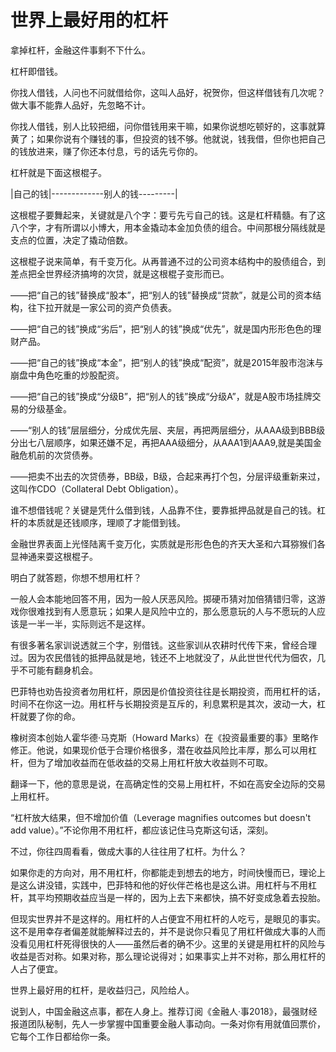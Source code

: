 # 世界上最好用的杠杆

拿掉杠杆，金融这件事剩不下什么。

杠杆即借钱。

你找人借钱，人问也不问就借给你，这叫人品好，祝贺你，但这样借钱有几次呢？做大事不能靠人品好，先忽略不计。

你找人借钱，别人比较把细，问你借钱用来干嘛，如果你说想吃顿好的，这事就算黄了；如果你说有个赚钱的事，但投资的钱不够。他就说，钱我借，但你也把自己的钱放进来，赚了你还本付息，亏的话先亏你的。　

杠杆就是下面这根棍子。　　

|自己的钱|-------------别人的钱---------|

这根棍子要舞起来，关键就是八个字：要亏先亏自己的钱。这是杠杆精髓。有了这八个字，才有所谓以小博大，用本金撬动本金加负债的组合。中间那根分隔线就是支点的位置，决定了撬动倍数。

这根棍子说来简单，有千变万化。从再普通不过的公司资本结构中的股债组合，到差点把全世界经济搞垮的次贷，就是这根棍子变形而已。

——把“自己的钱”替换成“股本”，把“别人的钱”替换成“贷款”，就是公司的资本结构，往下拉开就是一家公司的资产负债表。　　

——把“自己的钱”换成“劣后”，把“别人的钱”换成“优先”，就是国内形形色色的理财产品。　

——把“自己的钱”换成“本金”，把“别人的钱”换成“配资”，就是2015年股市泡沫与崩盘中角色吃重的炒股配资。　

——把“自己的钱”换成“分级B”，把“别人的钱”换成“分级A”，就是A股市场挂牌交易的分级基金。

——“别人的钱”层层细分，分成优先层、夹层，再把两层细分，从AAA级到BBB级分出七八层顺序，如果还嫌不足，再把AAA级细分，从AAA1到AAA9,就是美国金融危机前的次贷债券。

——把卖不出去的次贷债券，BB级，B级，合起来再打个包，分层评级重新来过，这叫作CDO（Collateral Debt Obligation）。　

谁不想借钱呢？关键是凭什么借到钱，人品靠不住，要靠抵押品就是自己的钱。杠杆的本质就是还钱顺序，理顺了才能借到钱。

金融世界表面上光怪陆离千变万化，实质就是形形色色的齐天大圣和六耳猕猴们各显神通来耍这根棍子。

明白了就答题，你想不想用杠杆？　　

一般人会本能地回答不用，因为一般人厌恶风险。掷硬币猜对加倍猜错归零，这游戏你很难找到有人愿意玩；如果人是风险中立的，那么愿意玩的人与不愿玩的人应该是一半一半，实际则远不是这样。

有很多著名家训说透就三个字，别借钱。这些家训从农耕时代传下来，曾经合理过。因为农民借钱的抵押品就是地，钱还不上地就没了，从此世世代代为佃农，几乎不可能有翻身机会。

巴菲特也劝告投资者勿用杠杆，原因是价值投资往往是长期投资，而用杠杆的话，时间不在你这一边。用杠杆与长期投资是互斥的，利息累积是其次，波动一大，杠杆就要了你的命。　　

橡树资本创始人霍华德·马克斯（Howard Marks）在《投资最重要的事》里略作修正。他说，如果现价低于合理价格很多，潜在收益风险比丰厚，那么可以用杠杆，但为了增加收益而在低收益的交易上用杠杆放大收益则不可取。　

翻译一下，他的意思是说，在高确定性的交易上用杠杆，不如在高安全边际的交易上用杠杆。

“杠杆放大结果，但不增加价值（Leverage magnifies outcomes but doesn't add value）。”不论你用不用杠杆，都应该记住马克斯这句话，深刻。

不过，你往四周看看，做成大事的人往往用了杠杆。为什么？

如果你走的方向对，用不用杠杆，你都能走到想去的地方，时间快慢而已，理论上是这么讲没错，实践中，巴菲特和他的好伙伴芒格也是这么讲。用杠杆与不用杠杆，其平均预期收益应当是一样的，因为上去下来都快，搞不好变成急着去投胎。

但现实世界并不是这样的。用杠杆的人占便宜不用杠杆的人吃亏，是眼见的事实。这不是用幸存者偏差就能解释过去的，并不是说你只看见了用杠杆做成大事的人而没看见用杠杆死得很快的人——虽然后者的确不少。这里的关键是用杠杆的风险与收益是否对称。如果对称，那么理论说得对；如果事实上并不对称，那么用杠杆的人占了便宜。

世界上最好用的杠杆，是收益归己，风险给人。

说到人，中国金融这点事，都在人身上。推荐订阅《金融人·事2018》，最强财经报道团队秘制，先人一步掌握中国重要金融人事动向。一条对你有用就值回票价，它每个工作日都给你一条。
